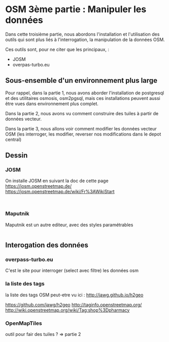 

# OSM 3ème partie : Manipuler les données

Dans cette troisième partie, nous abordons l'installation et l'utilisation des outils
qui sont plus liés à l'interrogation, la manipulation de la données OSM.

Ces outils sont, pour ne citer que les principaux, :
 - JOSM
 - overpas-turbo.eu

## Sous-ensemble d'un environnement plus large

Pour rappel, dans la partie 1, nous avons aborder l'installation de postgresql et des utilitaires osmosis, osm2pgsql, mais ces installations peuvent aussi être vues dans environnement plus complet.

Dans la partie 2, nous avons vu comment construire des tuiles à partir de données vecteur.

Dans la partie 3, nous allons voir comment modifier les données vecteur OSM
(les interroger, les modifier, reverser nos modifications dans le depot central)

## Dessin

### JOSM

On installe JOSM en suivant la doc de cette page
https://josm.openstreetmap.de/
https://josm.openstreetmap.de/wiki/Fr%3AWikiStart
```
```


```

```
### Maputnik


Maputnik est un autre editeur, avec des styles paramétrables
```

```

## Interogation des données

### overpass-turbo.eu

C'est le site pour interroger (select avec filtre) les données osm

### la liste des tags

la liste des tags OSM peut-etre vu ici :
http://jawg.github.io/h2geo

https://github.com/jawg/h2geo
http://taginfo.openstreetmap.org/
http://wiki.openstreetmap.org/wiki/Tag:shop%3Dpharmacy


### OpenMapTiles
outil pour fair des tuiles ? => partie 2
